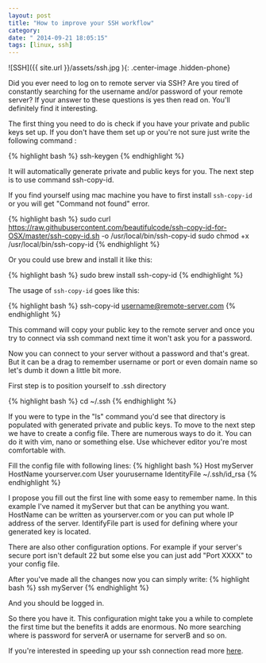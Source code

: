 ```yaml
---
layout: post
title: "How to improve your SSH workflow"
category: 
date: " 2014-09-21 18:05:15"
tags: [linux, ssh]
---
```


![SSH]({{ site.url }}/assets/ssh.jpg ){: .center-image .hidden-phone}

Did you ever need to log on to remote server via SSH? Are you tired of constantly
searching for the username and/or password of your remote server? If your answer to these questions
is yes then read on. You'll definitely find it interesting.

The first thing you need to do is check if you have your private and public keys set up.
If you don't have them set up or you're not sure just write the following command :

{% highlight bash  %}
    ssh-keygen
{% endhighlight %}

It will automatically generate private and public keys for you. The next step is to use command
ssh-copy-id.

If you find yourself using mac machine you have to first install <code>ssh-copy-id</code> or
you will get "Command not found" error.

{% highlight bash  %}
sudo curl https://raw.githubusercontent.com/beautifulcode/ssh-copy-id-for-OSX/master/ssh-copy-id.sh -o /usr/local/bin/ssh-copy-id
sudo chmod +x /usr/local/bin/ssh-copy-id
{% endhighlight %}

Or you could use brew and install it like this:

{% highlight bash  %}
    sudo brew install ssh-copy-id
{% endhighlight %}

The usage of <code>ssh-copy-id</code> goes like this:

{% highlight bash  %}
    ssh-copy-id username@remote-server.com
{% endhighlight %}

This command will copy your public key to the remote server and once you try to connect via
ssh command next time it won't ask you for a password.

Now you can connect to your server without a password and that's great. But it can be a drag to remember
username or port or even domain name so let's dumb it down a little bit more.

First step is to position yourself to .ssh directory

{% highlight bash  %}
cd ~/.ssh
{% endhighlight %}

If you were to type in the "ls" command you'd see that directory is populated with generated private and
public keys. To move to the next step we have to create a config file. There are numerous ways
to do it. You can do it with vim, nano or something else. Use whichever editor you're
most comfortable with.

Fill the config file with following lines:
{% highlight bash  %}
Host myServer
HostName yourserver.com
User yourusername
IdentityFile ~/.ssh/id_rsa
{% endhighlight %}

I propose you fill out the first line with some easy to remember name. In this example I've named it
myServer but that can be anything you want. HostName can be written as yourserver.com or you can
put whole IP address of the server.
IdentifyFile part is used for defining where your generated key is located.

There are also other configuration options. For example if your server's secure port isn't default 22 but some else
 you can just add "Port XXXX" to your config file.

After you've made all the changes now you can simply write:
{% highlight bash  %}
ssh myServer
{% endhighlight %}

And you should be logged in.

So there you have it. This configuration might take you a while to complete the first time but the
benefits it adds are enormous. No more searching where is password for serverA or
username for serverB and so on.

If you're interested in speeding up your ssh connection read more <a href="https://puppetlabs.com/blog/speed-up-ssh-by-reusing-connections" title="puppetlabs" data-proofer-ignore>here</a>.

